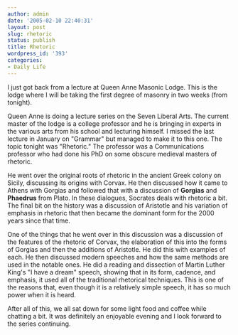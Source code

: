 ```yaml
---
author: admin
date: '2005-02-10 22:40:31'
layout: post
slug: rhetoric
status: publish
title: Rhetoric
wordpress_id: '393'
categories:
- Daily Life
---
```

I just got back from a lecture at Queen Anne Masonic Lodge. This is the lodge where I will be taking the first degree of masonry in two weeks (from tonight).

Queen Anne is doing a lecture series on the Seven Liberal Arts. The current master of the lodge is a college professor and he is bringing in experts in the various arts from his school and lecturing himself. I missed the last lecture in January on "Grammar" but managed to make it to this one. The topic tonight was "Rhetoric." The professor was a Communications professor who had done his PhD on some obscure medieval masters of rhetoric.

He went over the original roots of rhetoric in the ancient Greek colony on Sicily, discussing its origins with Corvax. He then discussed how it came to Athens with Gorgias and followed that with a discussion of <strong>Gorgias</strong> and <strong>Phaedrus</strong> from Plato. In these dialogues, Socrates deals with rhetoric a bit. The final bit on the history was a discussion of Aristotle and his variation of emphasis in rhetoric that then became the dominant form for the 2000 years since that time.

One of the things that he went over in this discussion was a discussion of the features of the rhetoric of Corvax, the elaboration of this into the forms of Gorgias and then the additions of Aristotle. He did this with examples of each. He then discussed modern speeches and how the same methods are used in the notable ones. He did a reading and dissection of Martin Luther King's "I have a dream" speech, showing that in its form, cadence, and emphasis, it used all of the traditional rhetorical techniques. This is one of the reasons that, even though it is a relatively simple speech, it has so much power when it is heard.

After all of this, we all sat down for some light food and coffee while chatting a bit. It was definitely an enjoyable evening and I look forward to the series continuing.
